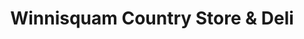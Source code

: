 ---
title: "Winnisquam Country Store & Deli"
url: /tilton/winnisquam-country-store-und-deli/
shop: Supermarkt
---